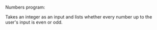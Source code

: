 Numbers program:

Takes an integer as an input and lists whether every number up to the user's input
is even or odd.

